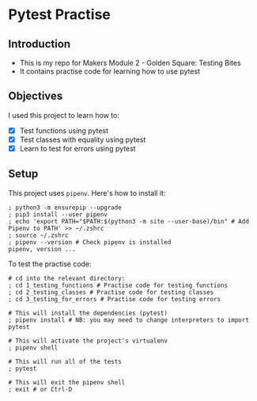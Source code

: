 # Pytest Practise

## Introduction
- This is my repo for Makers Module 2 - Golden Square: Testing Bites
- It contains practise code for learning how to use pytest
  
## Objectives
I used this project to learn how to:
- [x] Test functions using pytest
- [x] Test classes with equality using pytest
- [x] Learn to test for errors using pytest

## Setup
This project uses `pipenv`. Here's how to install it:

```shell
; python3 -m ensurepip --upgrade
; pip3 install --user pipenv
; echo 'export PATH="$PATH:$(python3 -m site --user-base)/bin" # Add Pipenv to PATH' >> ~/.zshrc
; source ~/.zshrc
; pipenv --version # Check pipenv is installed
pipenv, version ...
```
To test the practise code: 
```shell
# cd into the relevant directory:
; cd 1_testing_functions # Practise code for testing functions
; cd 2_testing_classes # Practise code for testing classes
; cd 3_testing_for_errors # Practise code for testing errors

# This will install the dependencies (pytest)
; pipenv install # NB: you may need to change interpreters to import pytest

# This will activate the project's virtualenv
; pipenv shell

# This will run all of the tests
; pytest

# This will exit the pipenv shell
; exit # or Ctrl-D
```
